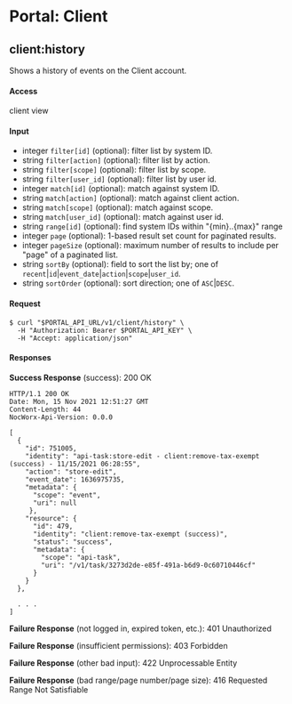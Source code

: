 # Portal: Client

## client:history
Shows a history of events on the Client account.

#### Access
client view

#### Input
- integer `filter[id]` (optional): filter list by system ID.
- string `filter[action]` (optional): filter list by action.
- string `filter[scope]` (optional): filter list by scope.
- string `filter[user_id]` (optional): filter list by user id.
- integer `match[id]` (optional): match against system ID.
- string `match[action]` (optional): match against client action.
- string `match[scope]` (optional): match against scope.
- string `match[user_id]` (optional): match against user id.
- string `range[id]` (optional): find system IDs within "{min}..{max}" range
- integer `page` (optional): 1-based result set count for paginated results.
- integer `pageSize` (optional): maximum number of results to include per "page" of a paginated list.
- string `sortBy` (optional): field to sort the list by; one of `recent`|`id`|`event_date`|`action`|`scope`|`user_id`.
- string `sortOrder` (optional): sort direction; one of `ASC`|`DESC`.

#### Request
```
$ curl "$PORTAL_API_URL/v1/client/history" \
  -H "Authorization: Bearer $PORTAL_API_KEY" \
  -H "Accept: application/json"
```

#### Responses
**Success Response** (success): 200 OK
```
HTTP/1.1 200 OK
Date: Mon, 15 Nov 2021 12:51:27 GMT
Content-Length: 44
NocWorx-Api-Version: 0.0.0

[
  {
    "id": 751005,
    "identity": "api-task:store-edit - client:remove-tax-exempt (success) - 11/15/2021 06:28:55",
    "action": "store-edit",
    "event_date": 1636975735,
    "metadata": {
      "scope": "event",
      "uri": null
     },
    "resource": {
      "id": 479,
      "identity": "client:remove-tax-exempt (success)",
      "status": "success",
      "metadata": {
        "scope": "api-task",
        "uri": "/v1/task/3273d2de-e85f-491a-b6d9-0c60710446cf"
      }
    }
  },
  
  . . .
]
```

**Failure Response** (not logged in, expired token, etc.): 401 Unauthorized

**Failure Response** (insufficient permissions): 403 Forbidden

**Failure Response** (other bad input): 422 Unprocessable Entity

**Failure Response** (bad range/page number/page size): 416 Requested Range Not Satisfiable
